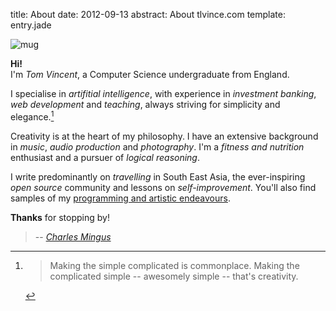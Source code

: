 title: About
date: 2012-09-13
abstract: About tlvince.com
template: entry.jade

<span id="mugshot">![mug]</span>

**Hi!**  
I'm *Tom Vincent*, a Computer Science undergraduate from England.

I specialise in *artifitial intelligence*, with experience in *investment
banking*, *web development* and *teaching*, always striving for simplicity and
elegance.[^1]

Creativity is at the heart of my philosophy. I have an extensive background in
*music*, *audio production* and *photography*. I'm a *fitness and nutrition*
enthusiast and a pursuer of *logical reasoning*.

I write predominantly on *travelling* in South East Asia, the ever-inspiring
*open source* community and lessons on *self-improvement*. You'll also find
samples of my [programming and artistic endeavours][proj].

**Thanks** for stopping by!

[^1]: > Making the simple complicated is commonplace. Making the complicated
simple -- awesomely simple -- that's creativity.
>
> -- <cite>[Charles Mingus][]</cite>

  [mug]: http://www.gravatar.com/avatar/4103b4e9e71e7d5f14b740c9d36c231f?s=140&d=mm&r=PG "My mug shot"
  [Charles Mingus]: http://en.wikipedia.org/wiki/Charles_Mingus "Wikipedia entry on Charles Mingus"
  [proj]: /tag/project
